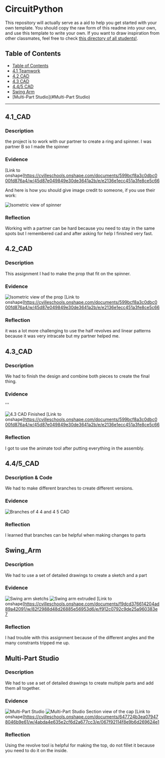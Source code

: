 # CircuitPython
This repository will actually serve as a aid to help you get started with your own template.  You should copy the raw form of this readme into your own, and use this template to write your own.  If you want to draw inspiration from other classmates, feel free to check [this directory of all students!](https://github.com/chssigma/Class_Accounts).
## Table of Contents
* [Table of Contents](#TableOfContents)
* [4.1 Teamwork](#4.1_CAD)
* [4.2 CAD](#4.2_CAD)
* [4.3 CAD](#4.3_CAD)
* [4.4/5 CAD](#4.4/5_CAD)
* [Swing Arm](#Swing_Arm)
* [Multi-Part Studio](#Multi-Part Studio)
---

## 4.1_CAD

### Description
the project is to work with our partner to create a ring and spinner. I was partner B so I made the spinner

### Evidence
[Link to onshape]https://cvilleschools.onshape.com/documents/599bcf8a3c0dbc000fd876a4/w/45d87e049849e30de3641a2b/e/e2136e1ecc451a3fe8ce5c66




And here is how you should give image credit to someone, if you use their work:


![Isometric view of spinner](https://user-images.githubusercontent.com/112961434/197537407-20163268-d8da-4527-9f5e-e687a92565d0.png)




### Reflection
Working with a partner can be hard because you need to stay in the same spots but I remembered cad and after asking for help I finished very fast.



## 4.2_CAD

### Description 
This assignment I had to make the prop that fit on the spinner.


### Evidence


![Isometric view of the prop](https://user-images.githubusercontent.com/112961434/197538458-97d15b69-8bc9-4fe9-8cbf-ab83dda9c53d.png)
[Link to onshape]https://cvilleschools.onshape.com/documents/599bcf8a3c0dbc000fd876a4/w/45d87e049849e30de3641a2b/e/e2136e1ecc451a3fe8ce5c66





### Reflection
it was a lot more challenging to use the half revolves and linear patterns because it was very intracate but my partner helped me.


##  4.3_CAD

### Description 
We had to finish the design and combine both pieces to create the final thing.

### Evidence
'''



![4.3 CAD Finished](https://user-images.githubusercontent.com/112961434/197542815-8b07c22c-059d-411d-a3b2-cdf4292e9489.png)
[Link to onshape]https://cvilleschools.onshape.com/documents/599bcf8a3c0dbc000fd876a4/w/45d87e049849e30de3641a2b/e/e2136e1ecc451a3fe8ce5c66






### Reflection
I got to use the animate tool after putting everything in the assembly.

## 4.4/5_CAD

### Description & Code
We had to make different branches to create different versions.


### Evidence

![Branches of 4 4 and 4 5 CAD ](https://user-images.githubusercontent.com/112961434/197541544-aa79bc2f-4da2-4f62-ac3d-dba39606360c.png)




### Reflection
I learned that branches can be helpful when making changes to parts



## Swing_Arm

### Description 
We had to use a set of detailed drawings to create a sketch and a part




### Evidence
![Swing arm sketchs](https://user-images.githubusercontent.com/112961434/197782209-d51db235-7908-49a5-8948-e0455d4b590b.png)
![Swing arm extruded](https://user-images.githubusercontent.com/112961434/197783122-5938a902-b8f3-4dd8-998c-7c6aa6040e6d.png)
[Link to onshape]https://cvilleschools.onshape.com/documents/f9dcd376614204ad89a42091/w/82f2988d48d26885e56953d6/e/f912c0792c9de25a960383e7

### Reflection
I had trouble with this assignment because of the different angles and the many constrants tripped me up.




## Multi-Part Studio

### Description 
We had to use a set of detailed drawings to create multiple parts and add them all together.




### Evidence
![Multi-Part Studio](https://user-images.githubusercontent.com/112961434/197785138-5a5bacdb-9545-4b51-a057-3d0bcb0fd7db.png)
![Multi-Part Studio Section view of the cap](https://user-images.githubusercontent.com/112961434/197785538-2ade892b-7379-464e-8b14-49f468d8644c.png)
[Link to onshape]https://cvilleschools.onshape.com/documents/647724b3ea079478046b9e61/w/4abda4e635e2cf6d2a677cc3/e/067f92114f8e9b6d269624e1

### Reflection
Using the revolve tool is helpful for making the top, do not fillet it because you need to do it on the inside.
